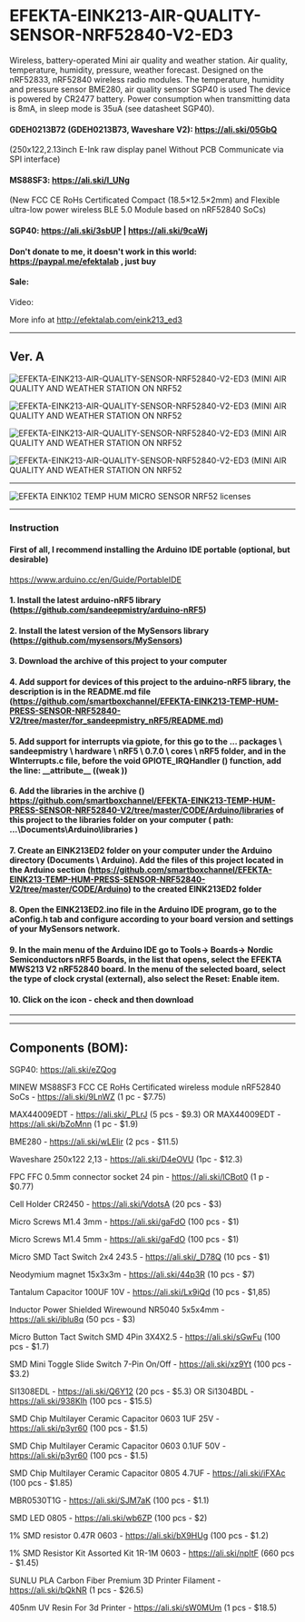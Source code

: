 # EFEKTA-EINK213-AIR-QUALITY-SENSOR-NRF52840-V2-ED3


Wireless, battery-operated Mini air quality and weather station. Air quality, temperature, humidity, pressure, weather forecast. Designed on the nRF52833, nRF52840 wireless radio modules. The temperature, humidity and pressure sensor BME280, air quality sensor SGP40 is used The device is powered by CR2477 battery. Power consumption when transmitting data is 8mA, in sleep mode is 35uA (see datasheet SGP40).

#### GDEH0213B72 (GDEH0213B73, Waveshare V2): https://ali.ski/05GbQ

(250x122,2.13inch E-Ink raw display panel Without PCB Communicate via SPI interface)

#### MS88SF3: https://ali.ski/I_UNg

(New FCC CE RoHs Certificated Compact (18.5×12.5×2mm) and Flexible ultra-low power wireless BLE 5.0 Module based on nRF52840 SoCs)

#### SGP40: https://ali.ski/3sbUP  |  https://ali.ski/9caWj

#### Don't donate to me, it doesn't work in this world: https://paypal.me/efektalab , just buy

#### Sale: 

Video: 

More info at http://efektalab.com/eink213_ed3

---
## Ver. A

![EFEKTA-EINK213-AIR-QUALITY-SENSOR-NRF52840-V2-ED3 (MINI AIR QUALITY AND WEATHER STATION ON NRF52](https://github.com/smartboxchannel/EFEKTA-EINK213-AIR-QUALITY-SENSOR-NRF52840-V2-ED3/blob/release-2.3a/IMAGES/a.png) 



![EFEKTA-EINK213-AIR-QUALITY-SENSOR-NRF52840-V2-ED3 (MINI AIR QUALITY AND WEATHER STATION ON NRF52](https://github.com/smartboxchannel/EFEKTA-EINK213-AIR-QUALITY-SENSOR-NRF52840-V2-ED3/blob/release-2.3a/IMAGES/IMG_20210524_220731.jpg) 


![EFEKTA-EINK213-AIR-QUALITY-SENSOR-NRF52840-V2-ED3 (MINI AIR QUALITY AND WEATHER STATION ON NRF52](https://github.com/smartboxchannel/EFEKTA-EINK213-AIR-QUALITY-SENSOR-NRF52840-V2-ED3/blob/release-2.3a/IMAGES/IMG_20210524_220528.jpg) 


![EFEKTA-EINK213-AIR-QUALITY-SENSOR-NRF52840-V2-ED3 (MINI AIR QUALITY AND WEATHER STATION ON NRF52](https://github.com/smartboxchannel/EFEKTA-EINK213-AIR-QUALITY-SENSOR-NRF52840-V2-ED3/blob/release-2.5/IMAGES/005.jpg) 


---

![EFEKTA EINK102 TEMP HUM MICRO SENSOR NRF52 licenses](https://github.com/smartboxchannel/EFEKTA-EINK102-TEMP-HUM-MICRO-SENSOR-NRF52/blob/master/IMAGES/licenses.png)

---

### Instruction

#### First of all, I recommend installing the Arduino IDE portable (optional, but desirable)

https://www.arduino.cc/en/Guide/PortableIDE

#### 1. Install the latest arduino-nRF5 library (https://github.com/sandeepmistry/arduino-nRF5)

#### 2. Install the latest version of the MySensors library (https://github.com/mysensors/MySensors)

#### 3. Download the archive of this project to your computer

#### 4. Add support for devices of this project to the arduino-nRF5 library, the description is in the README.md file (https://github.com/smartboxchannel/EFEKTA-EINK213-TEMP-HUM-PRESS-SENSOR-NRF52840-V2/tree/master/for_sandeepmistry_nRF5/README.md)

#### 5. Add support for interrupts via gpiote, for this go to the ... packages \ sandeepmistry \ hardware \ nRF5 \ 0.7.0 \ cores \ nRF5 folder, and in the WInterrupts.c file, before the void GPIOTE_IRQHandler () function, add the line: \_\_attribute\_\_ ((weak ))

#### 6. Add the libraries in the archive () https://github.com/smartboxchannel/EFEKTA-EINK213-TEMP-HUM-PRESS-SENSOR-NRF52840-V2/tree/master/CODE/Arduino/libraries  of this project to the libraries folder on your computer ( path: ...\Documents\Arduino\libraries )

#### 7. Create an EINK213ED2 folder on your computer under the Arduino directory (Documents \ Arduino). Add the files of this project located in the Arduino section (https://github.com/smartboxchannel/EFEKTA-EINK213-TEMP-HUM-PRESS-SENSOR-NRF52840-V2/tree/master/CODE/Arduino) to the created EINK213ED2 folder

#### 8. Open the EINK213ED2.ino file in the Arduino IDE program, go to the aConfig.h tab and configure according to your board version and settings of your MySensors network.

#### 9. In the main menu of the Arduino IDE go to Tools-> Boards-> Nordic Semiconductors nRF5 Boards, in the list that opens, select the EFEKTA MWS213 V2 nRF52840 board. In the menu of the selected board, select the type of clock crystal (external), also select the Reset: Enable item.

#### 10. Click on the icon - check and then download

---

---

## Components (BOM):

SGP40: https://ali.ski/eZQog

MINEW MS88SF3 FCC CE RoHs Certificated wireless module nRF52840 SoCs - https://ali.ski/9LnWZ (1 pc - $7.75)

MAX44009EDT  - https://ali.ski/_PLrJ  (5 pcs - $9.3)
OR
MAX44009EDT  - https://ali.ski/bZoMnn  (1 pc - $1.9)

BME280 - https://ali.ski/wLEIir (2 pcs - $11.5)

Waveshare 250x122 2,13 - https://ali.ski/D4eOVU (1pc - $12.3)

FPC FFC 0.5mm connector socket 24 pin - https://ali.ski/lCBot0 (1 p - $0.77)

Cell Holder CR2450 - https://ali.ski/VdotsA (20 pcs - $3)

Micro Screws M1.4 3mm - https://ali.ski/gaFdO (100 pcs - $1)

Micro Screws M1.4 5mm - https://ali.ski/gaFdO (100 pcs - $1)

Micro SMD Tact Switch 2x4 2*4*3.5 - https://ali.ski/_D78Q (10 pcs - $1)

Neodymium magnet 15x3x3m - https://ali.ski/44p3R (10 pcs - $7)

Tantalum Capacitor 100UF 10V - https://ali.ski/Lx9iQd (10 pcs - $1,85)

Inductor Power Shielded Wirewound NR5040 5x5x4mm - https://ali.ski/iblu8q (50 pcs - $3)

Micro Button Tact Switch SMD 4Pin 3X4X2.5 - https://ali.ski/sGwFu (100 pcs - $1.7)

SMD Mini Toggle Slide Switch 7-Pin On/Off - https://ali.ski/xz9Yt (100 pcs - $3.2)

SI1308EDL - https://ali.ski/Q6Y12 (20 pcs - $5.3)
OR
Si1304BDL - https://ali.ski/938Klh (100 pcs - $15.5)

SMD Chip Multilayer Ceramic Capacitor 0603 1UF 25V - https://ali.ski/p3yr60 (100 pcs - $1.5)

SMD Chip Multilayer Ceramic Capacitor 0603 0.1UF 50V - https://ali.ski/p3yr60 (100 pcs - $1.5)

SMD Chip Multilayer Ceramic Capacitor 0805 4.7UF - https://ali.ski/iFXAc (100 pcs - $1.85)

MBR0530T1G - https://ali.ski/SJM7aK (100 pcs - $1.1)

SMD LED 0805 - https://ali.ski/wb6ZP (100 pcs - $2)

1% SMD resistor 0.47R 0603 - https://ali.ski/bX9HUg (100 pcs - $1.2)

1% SMD Resistor Kit Assorted Kit 1R-1M 0603 -  https://ali.ski/npItF (660 pcs - $1.45)


SUNLU PLA Carbon Fiber Premium 3D Printer Filament - https://ali.ski/bQkNR (1 pcs - $26.5)

405nm UV Resin For 3d Printer - https://ali.ski/sW0MUm (1 pcs - $18.5)
